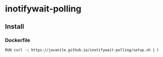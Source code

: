 # inotifywait-polling


## Install


### Dockerfile

```bash
RUN curl -s https://javanile.github.io/inotifywait-polling/setup.sh | bin=inotifywait bash -
```
